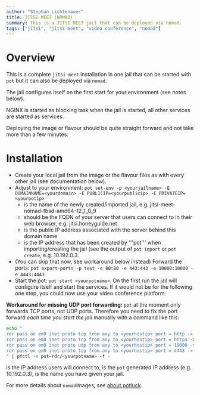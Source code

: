 ```yaml
---
author: "Stephan Lichtenauer"
title: JITSI MEET (NOMAD)
summary: This is a JITSI MEET jail that can be deployed via nomad.
tags: ["jitsi", "jitsi-meet", "video conference", "nomad"]
---
```


# Overview

This is a complete ```jitsi-meet``` installation in one jail that can be started with ```pot``` but it can also be deployed via ```nomad```.

The jail configures itself on the first start for your environment (see notes below).

NGINX is started as blocking task when the jail is started, all other services are started as services.

Deploying the image or flavour should be quite straight forward and not take more than a few minutes:

# Installation

* Create your local jail from the image or the flavour files as with every other jail (see documentation below).
* Adjust to your environment: ```pot set-env -p <yourjailname> -E DOMAINNAME=<yourdomain> -E PUBLICIP=<yourpublicip> -E PRIVATEIP=<yourpotip>```
  * <yourjailname> is the name of the newly created/imported jail, e.g. jitsi-meet-nomad-fbsd-amd64-12_1_0_9
  * <yourdomain> should be the FQDN of your server that users can connect to in their web browser, e.g. jitsi.honeyguide.net
  * <yourpublicip> is the public IP address associated with the server behind this domain name
  * <yourpotip> is the IP address that has been created by '''pot''' when importing/creating the jail (see the output of ```pot import``` or ```pot create```, e.g. 10.192.0.3.
* (You can skip that now, see workaround below instead) Forward the ports: ```pot export-ports -p test -e 80:80 -e 443:443 -e 10000:10000 -e 4443:4443```.
* Start the pot: ```pot start <yourpotname>```. On the first run the jail will configure itself and start the services. If it would not be for the following one step, you could now use your video conference platform.

**Workaround for missing UDP port forwarding:**
```pot``` at the moment only forwards TCP ports, not UDP ports. Therefore you need to fix the port forward *each time you start the jail* manually with a command like this:

```bash
echo "
rdr pass on em0 inet proto tcp from any to <yourhostip> port = http -> <yourpotip> port 80
rdr pass on em0 inet proto tcp from any to <yourhostip> port = https -> <yourpotip>  port 443
rdr pass on em0 inet proto udp from any to <yourhostip> port = 10000 -> <yourpotip>  port 10000
rdr pass on em0 inet proto tcp from any to <yourhostip> port = 4443 -> <yourpotip>  port 4443
" | pfctl -a pot-rdr/<yourpotname> -f -
```
<yourhostip> is the IP address users will connect to, <yourpotip> is the ```pot``` generated IP address (e.g. 10.192.0.3), <yourpotname> is the name you have given your jail.


For more details about ```nomad```images, see [about potluck](https://potluck.honeyguide.net/micro/about-potluck/).

